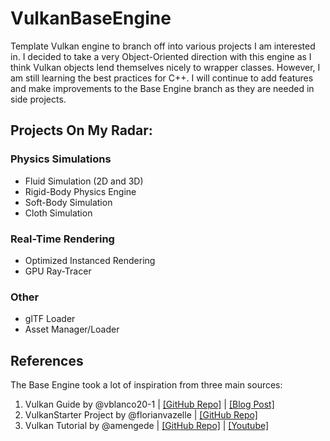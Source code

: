 # VulkanBaseEngine

Template Vulkan engine to branch off into various projects 
I am interested in. I decided to take a very Object-Oriented 
direction with this engine as I think Vulkan objects lend 
themselves nicely to wrapper classes. However, I am still 
learning the best practices for C++. I will continue to add 
features and make improvements to the Base Engine branch as
they are needed in side projects.


## Projects On My Radar:
### Physics Simulations
* Fluid Simulation (2D and 3D)
* Rigid-Body Physics Engine
* Soft-Body Simulation
* Cloth Simulation

### Real-Time Rendering
* Optimized Instanced Rendering
* GPU Ray-Tracer

### Other
* glTF Loader
* Asset Manager/Loader


## References
The Base Engine took a lot of inspiration from three main sources:
1. Vulkan Guide by @vblanco20-1 | [\[GitHub Repo\]](https://github.com/vblanco20-1/vulkan-guide) | [\[Blog Post\]](https://vkguide.dev/)
2. VulkanStarter Project by @florianvazelle | [\[GitHub Repo\]](https://github.com/florianvazelle/VulkanStarter)
3. Vulkan Tutorial by @amengede | [\[GitHub Repo\]](https://github.com/amengede/getIntoGameDev/tree/main/vulkan) | [\[Youtube\]](https://www.youtube.com/watch?v=Est5AvResbE&list=PLn3eTxaOtL2Nr89hYzKPib7tvce-ZO4yB)
